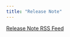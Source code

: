 ```yaml
---
title: "Release Note"
---
```


<script setup>

import { onMounted, onUnmounted } from 'vue';

onMounted(() => {
  var xhr= new XMLHttpRequest();
  xhr.open('GET', 'https://objectstorage.uk-london-1.oraclecloud.com/n/lrarf8ozesjn/b/bucket-20220130-2329/o/distribution%2Felectron-mac%2Fchangelog_en.html', true);
  xhr.onreadystatechange= function() {
      if (this.readyState==4 && this.status==200)                
          document.getElementById('release-note').innerHTML= this.responseText;
  };
  xhr.send();
})

const donwloadUrls = [{
  name: 'macOS (Intel)',
  url: 'https://paperlib.app/distribution/electron-mac/latest.dmg'
},
{
  name: 'macOS (silicon)',
  url: 'https://paperlib.app/distribution/electron-mac-arm/latest.dmg'
},
{
  name: 'Windows',
  url: 'https://paperlib.app/distribution/electron-win/latest.zip'
},
{
  name: 'Linux',
  url: ''
}
]

</script>

<style>

#release-note {
  font-size: 14px;
  font-weight: 400;
}

#release-note h1,h2 {
  font-size: 1.5rem;
}

#release-note  li{
  line-height: 1.2;
}

</style>

<div class='flex'>
<div><a href="https://paperlib.app/release-notes/rss" target="_blank" rel="noopener"><p>Release Note RSS Feed</p></a></div>
<div id="release-note"></div>
</div> 

